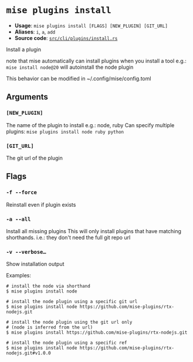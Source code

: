 # `mise plugins install`

- **Usage**: `mise plugins install [FLAGS] [NEW_PLUGIN] [GIT_URL]`
- **Aliases**: `i`, `a`, `add`
- **Source code**: [`src/cli/plugins/install.rs`](https://github.com/jdx/mise/blob/main/src/cli/plugins/install.rs)

Install a plugin

note that mise automatically can install plugins when you install a tool
e.g.: `mise install node@20` will autoinstall the node plugin

This behavior can be modified in ~/.config/mise/config.toml

## Arguments

### `[NEW_PLUGIN]`

The name of the plugin to install
e.g.: node, ruby
Can specify multiple plugins: `mise plugins install node ruby python`

### `[GIT_URL]`

The git url of the plugin

## Flags

### `-f --force`

Reinstall even if plugin exists

### `-a --all`

Install all missing plugins
This will only install plugins that have matching shorthands.
i.e.: they don't need the full git repo url

### `-v --verbose…`

Show installation output

Examples:

```
# install the node via shorthand
$ mise plugins install node

# install the node plugin using a specific git url
$ mise plugins install node https://github.com/mise-plugins/rtx-nodejs.git

# install the node plugin using the git url only
# (node is inferred from the url)
$ mise plugins install https://github.com/mise-plugins/rtx-nodejs.git

# install the node plugin using a specific ref
$ mise plugins install node https://github.com/mise-plugins/rtx-nodejs.git#v1.0.0
```
